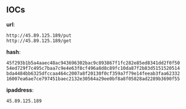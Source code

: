 
## IOCs

__url__:

```text
http://45.89.125.189/put
http://45.89.125.189/get
```
__hash__:

```text
45f293b1b5a4aaec48ac943696302bac9c893867f1fc282e85ed8341dd2f0f50
54ed729f7c495c7baa7c9e4e63f8cf496a8d8c89fc10da87f2b83d5151520514
bda4484bb6325dfccaa464c2007a8f20130f0cf359a7f79e14feeab3faa62332
16007ea6ae7ce797451baec2132e30564a29ee0bf8a8f05828ad2289b3690f55
```
__ipaddress__:

```text
45.89.125.189
```